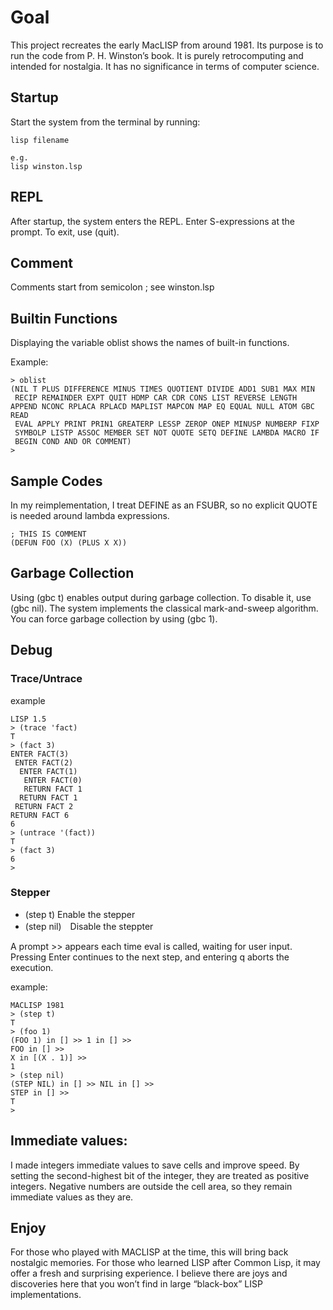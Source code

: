 # Goal
This project recreates the early MacLISP from around 1981.
Its purpose is to run the code from P. H. Winston’s book.
It is purely retrocomputing and intended for nostalgia.
It has no significance in terms of computer science.

## Startup
Start the system from the terminal by running:

```
lisp filename

e.g.
lisp winston.lsp
```

## REPL
After startup, the system enters the REPL.
Enter S-expressions at the prompt.
To exit, use (quit).

## Comment
Comments start from semicolon ;
see winston.lsp

## Builtin Functions
Displaying the variable oblist shows the names of built-in functions.

Example:

```
> oblist
(NIL T PLUS DIFFERENCE MINUS TIMES QUOTIENT DIVIDE ADD1 SUB1 MAX MIN
 RECIP REMAINDER EXPT QUIT HDMP CAR CDR CONS LIST REVERSE LENGTH APPEND NCONC RPLACA RPLACD MAPLIST MAPCON MAP EQ EQUAL NULL ATOM GBC READ
 EVAL APPLY PRINT PRIN1 GREATERP LESSP ZEROP ONEP MINUSP NUMBERP FIXP
 SYMBOLP LISTP ASSOC MEMBER SET NOT QUOTE SETQ DEFINE LAMBDA MACRO IF
 BEGIN COND AND OR COMMENT)
> 
```

## Sample Codes
In my reimplementation, I treat DEFINE as an FSUBR, so no explicit QUOTE is needed around lambda expressions.

```
; THIS IS COMMENT
(DEFUN FOO (X) (PLUS X X))

```

## Garbage Collection
Using (gbc t) enables output during garbage collection.
To disable it, use (gbc nil).
The system implements the classical mark-and-sweep algorithm.
You can force garbage collection by using (gbc 1).


## Debug

### Trace/Untrace
example
```
LISP 1.5
> (trace 'fact)
T
> (fact 3)
ENTER FACT(3)
 ENTER FACT(2)
  ENTER FACT(1)
   ENTER FACT(0)
   RETURN FACT 1
  RETURN FACT 1
 RETURN FACT 2
RETURN FACT 6
6
> (untrace '(fact))
T
> (fact 3)
6
> 

```

### Stepper
- (step t)  Enable the stepper
- (step nil)　Disable the steppter

A prompt >> appears each time eval is called, waiting for user input. Pressing Enter continues to the next step, and entering q aborts the execution.

example:
```
MACLISP 1981
> (step t)
T
> (foo 1)
(FOO 1) in [] >> 1 in [] >> 
FOO in [] >> 
X in [(X . 1)] >> 
1
> (step nil)
(STEP NIL) in [] >> NIL in [] >> 
STEP in [] >> 
T
> 
```

## Immediate values:
I made integers immediate values to save cells and improve speed. By setting the second-highest bit of the integer, they are treated as positive integers. Negative numbers are outside the cell area, so they remain immediate values as they are.

## Enjoy
For those who played with MACLISP at the time, this will bring back nostalgic memories.
For those who learned LISP after Common Lisp, it may offer a fresh and surprising experience.
I believe there are joys and discoveries here that you won’t find in large “black-box” LISP implementations.